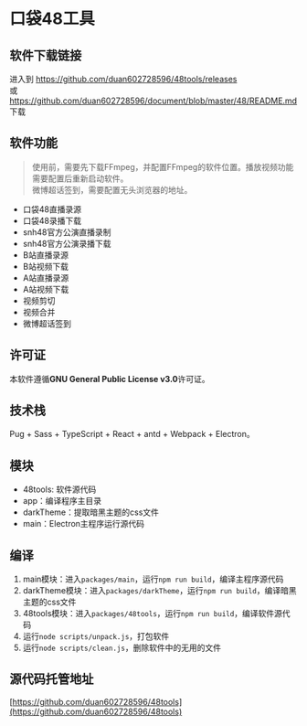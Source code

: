 # 口袋48工具

## 软件下载链接

进入到 https://github.com/duan602728596/48tools/releases   
或 https://github.com/duan602728596/document/blob/master/48/README.md 下载

## 软件功能

> 使用前，需要先下载FFmpeg，并配置FFmpeg的软件位置。播放视频功能需要配置后重新启动软件。   
> 微博超话签到，需要配置无头浏览器的地址。

* 口袋48直播录源
* 口袋48录播下载
* snh48官方公演直播录制
* snh48官方公演录播下载
* B站直播录源
* B站视频下载
* A站直播录源
* A站视频下载
* 视频剪切
* 视频合并
* 微博超话签到

## 许可证

本软件遵循**GNU General Public License v3.0**许可证。

## 技术栈

Pug + Sass + TypeScript + React + antd + Webpack + Electron。

## 模块

* 48tools: 软件源代码
* app：编译程序主目录
* darkTheme：提取暗黑主题的css文件
* main：Electron主程序运行源代码

## 编译

1. main模块：进入`packages/main`，运行`npm run build`，编译主程序源代码
2. darkTheme模块：进入`packages/darkTheme`，运行`npm run build`，编译暗黑主题的css文件
3. 48tools模块：进入`packages/48tools`，运行`npm run build`，编译软件源代码
4. 运行`node scripts/unpack.js`，打包软件
5. 运行`node scripts/clean.js`，删除软件中的无用的文件

## 源代码托管地址

[https://github.com/duan602728596/48tools](https://github.com/duan602728596/48tools)